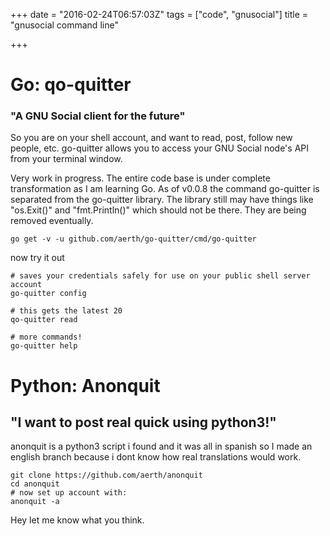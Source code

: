 +++
date = "2016-02-24T06:57:03Z"
tags = ["code", "gnusocial"]
title = "gnusocial command line"

+++

# Go: qo-quitter

### "A GNU Social client for the future"

So you are on your shell account, and want to read, post, follow new people, etc. go-quitter allows you to access your GNU Social node's API from your terminal window.

Very work in progress. The entire code base is under complete transformation as I am learning Go. As of v0.0.8 the command go-quitter is separated from the go-quitter library. The library still may have things like "os.Exit()" and "fmt.Println()" which should not be there. They are being removed eventually.



```
go get -v -u github.com/aerth/go-quitter/cmd/go-quitter

```
now try it out

```
# saves your credentials safely for use on your public shell server account
go-quitter config

# this gets the latest 20
qo-quitter read

# more commands!
go-quitter help
```


# Python: Anonquit

## "I want to post real quick using python3!"

anonquit is a python3 script i found and it was all in spanish so I made an english
branch because i dont know how real translations would work.

```
git clone https://github.com/aerth/anonquit
cd anonquit
# now set up account with:
anonquit -a

```

Hey let me know what you think.
